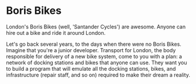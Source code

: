 # Boris Bikes

London's Boris Bikes (well, 'Santander Cycles') are awesome. Anyone can hire out a bike and ride it around London.


Let's go back several years, to the days when there were no Boris Bikes. Imagine that you're a junior developer. Transport for London, the body responsible for delivery of a new bike system, come to you with a plan: a network of docking stations and bikes that anyone can use. They want you to build a program that will emulate all the docking stations, bikes, and infrastructure (repair staff, and so on) required to make their dream a reality.
